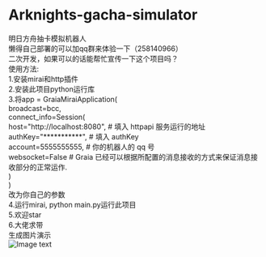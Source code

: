 # Arknights-gacha-simulator  
明日方舟抽卡模拟机器人  
懒得自己部署的可以加qq群来体验一下（258140966）  
二次开发，如果可以的话能帮忙宣传一下这个项目吗？  
使用方法:  
  1.安装mirai和http插件  
  2.安装此项目python运行库  
  3.将app = GraiaMiraiApplication(  
        broadcast=bcc,  
        connect_info=Session(  
            host="http://localhost:8080", # 填入 httpapi 服务运行的地址  
            authKey="***********", # 填入 authKey  
            account=5555555555, # 你的机器人的 qq 号  
            websocket=False # Graia 已经可以根据所配置的消息接收的方式来保证消息接收部分的正常运作.  
        )  
    )  
    改为你自己的参数  
 4.运行mirai, python main.py运行此项目  
 5.欢迎star  
 6.大佬求带  
生成图片演示  
![Image text](https://raw.github.com/yuanyan3060/Arknights-gacha-simulator/master/test/十连.jpg)
